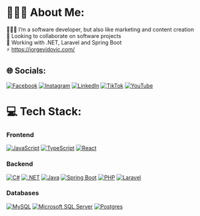 # 👨🏻‍🔧 About Me:
👨🏻‍💻 I’m a software developer, but also like marketing and content creation<br>🔭 Looking to collaborate on software projects<br> 💬 Working with .NET, Laravel and Spring Boot<br>⚡ https://jorgevidovic.com/


## 🌐 Socials:
[![Facebook](https://img.shields.io/badge/Facebook-%231877F2.svg?logo=Facebook&logoColor=white)](https://www.facebook.com/jorgeividovic/) [![Instagram](https://img.shields.io/badge/Instagram-%23E4405F.svg?logo=Instagram&logoColor=white)](https://www.instagram.com/jorgevidovic) [![LinkedIn](https://img.shields.io/badge/LinkedIn-%230077B5.svg?logo=linkedin&logoColor=white)](https://www.linkedin.com/in/jorgevidovic/) [![TikTok](https://img.shields.io/badge/TikTok-%23000000.svg?logo=TikTok&logoColor=white)](https://www.tiktok.com/@jorgevidovic) [![YouTube](https://img.shields.io/badge/YouTube-%23FF0000.svg?logo=YouTube&logoColor=white)](https://www.youtube.com/@JorgeVidovic)

# 💻 Tech Stack:
### Frontend 
[![JavaScript](https://img.shields.io/badge/JavaScript-F7DF1E?logo=javascript&logoColor=000)](#) [![TypeScript](https://img.shields.io/badge/TypeScript-3178C6?logo=typescript&logoColor=fff)](#) [![React](https://img.shields.io/badge/React-%2320232a.svg?logo=react&logoColor=%2361DAFB)](#)

### Backend
[![C#](https://custom-icon-badges.demolab.com/badge/C%23-%23239120.svg?logo=cshrp&logoColor=white)](#) [![.NET](https://img.shields.io/badge/.NET-512BD4?logo=dotnet&logoColor=fff)](#) [![Java](https://img.shields.io/badge/Java-%23ED8B00.svg?logo=openjdk&logoColor=white)](#) [![Spring Boot](https://img.shields.io/badge/Spring%20Boot-6DB33F?logo=springboot&logoColor=fff)](#) [![PHP](https://img.shields.io/badge/php-%23777BB4.svg?&logo=php&logoColor=white)](#) [![Laravel](https://img.shields.io/badge/Laravel-%23FF2D20.svg?logo=laravel&logoColor=white)](#) 

### Databases
[![MySQL](https://img.shields.io/badge/MySQL-4479A1?logo=mysql&logoColor=fff)](#) [![Microsoft SQL Server](https://custom-icon-badges.demolab.com/badge/Microsoft%20SQL%20Server-CC2927?logo=mssqlserver-white&logoColor=white)](#) [![Postgres](https://img.shields.io/badge/Postgres-%23316192.svg?logo=postgresql&logoColor=white)](#)

